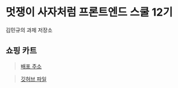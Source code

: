 # 멋쟁이 사자처럼 프론트엔드 스쿨 12기

김민규의 과제 저장소

## 쇼핑 카트

> [배포 주소](https://likelion-homework.vercel.app/)

> [깃허브 파일](https://github.com/MinQyu/likelion-homework/tree/main/src/homework/pages/shopping-cart)

